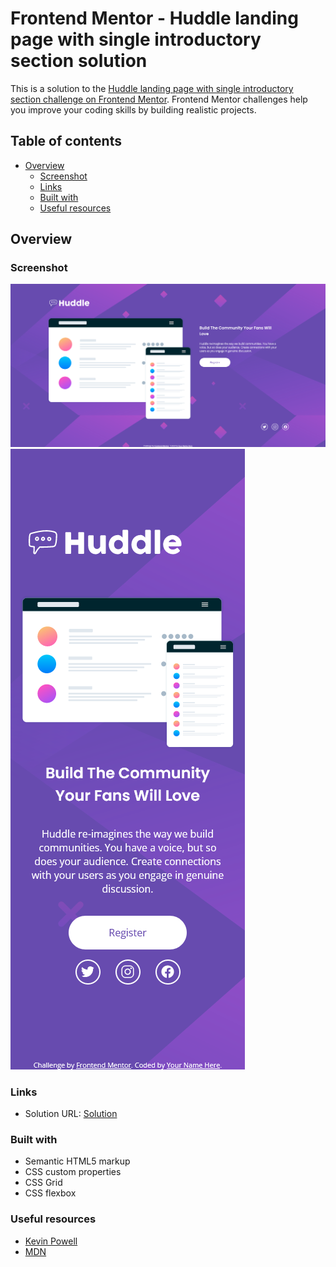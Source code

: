 # Frontend Mentor - Huddle landing page with single introductory section solution

This is a solution to the [Huddle landing page with single introductory section challenge on Frontend Mentor](https://www.frontendmentor.io/challenges/huddle-landing-page-with-a-single-introductory-section-B_2Wvxgi0). Frontend Mentor challenges help you improve your coding skills by building realistic projects. 

## Table of contents

- [Overview](#overview)
  - [Screenshot](#screenshot)
  - [Links](#links)
  - [Built with](#built-with)
  - [Useful resources](#useful-resources)





## Overview

### Screenshot

![desktop](./screenshots/solution-desktop.png)
![mobile](./screenshots/solution-mobile.png)

### Links 

- Solution URL: [Solution](https://jirip1.github.io/Frontendmentor/huddle-landing-page-with-single-introductory-section)

### Built with

- Semantic HTML5 markup
- CSS custom properties
- CSS Grid
- CSS flexbox




### Useful resources

- [Kevin Powell](https://www.youtube.com/@KevinPowell)
- [MDN](https://developer.mozilla.org/en-US/)